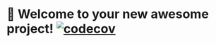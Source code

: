 # 🚀 Welcome to your new awesome project! [![codecov](https://codecov.io/gh/botika/sonofjavascript/branch/master/graph/badge.svg?token=5STQES141O)](https://codecov.io/gh/botika/sonofjavascript)
